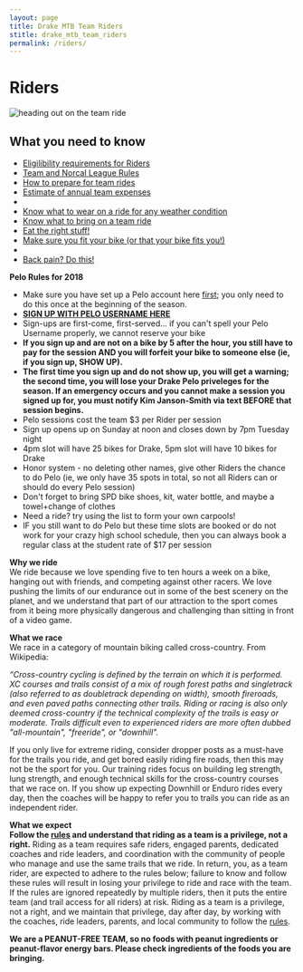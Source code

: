 ```yaml
---
layout: page
title: Drake MTB Team Riders
stitle: drake_mtb_team_riders
permalink: /riders/
---
```

# Riders

![heading out on the team ride]({{site.baseurl}}/images/riders.jpg)

## What you need to know ##

* [Eligilibility requirements for Riders]({{site.baseurl}}/eligibility)
* [Team and Norcal League Rules]({{site.baseurl}}/rules)
* [How to prepare for team rides]({{site.baseurl}}/practices)
* [Estimate of annual team expenses]({{site.baseurl}}/expenses)
* 
* [Know what to wear on a ride for any weather condition]({{site.baseurl}}/images/what_to_wear_v2.pdf)
* [Know what to bring on a team ride]({{site.baseurl}}/images/what_to_bring.jpg)
* [Eat the right stuff!]({{site.baseurl}}/nutrition)
* [Make sure you fit your bike (or that your bike fits you!)]({{site.baseurl}}/images/bike_fit_all.pdf)
* 
* [Back pain? Do this!]({{site.baseurl}}/images/physio_notes_2017.pdf)

<a name="pelo"></a>
**Pelo Rules for 2018**  
* Make sure you have set up a Pelo account here [first](https://www.pelofitness.com/firstride); you only need to do this once at the beginning of the season.
* [<strong>SIGN UP WITH PELO USERNAME HERE</STRONG>](https://docs.google.com/spreadsheets/d/1D90qBIRN4r6zjOoTC30zHEN2BJmVdpmUhmqpJXXm5-A/edit?usp=sharing)
* Sign-ups are first-come, first-served... if you can't spell your Pelo Username properly, we cannot reserve your bike
* <b>If you sign up and are not on a bike by 5 after the hour, you still have to pay for the session AND you will forfeit your bike to someone else (ie, if you sign up, SHOW UP). </b>
* <b>The first time you sign up and do not show up, you will get a warning; the second time, you will lose your Drake Pelo priveleges for the season.  If an emergency occurs and you cannot make a session you signed up for, you must notify Kim Janson-Smith via text BEFORE that session begins. </b>
* Pelo sessions cost the team $3 per Rider per session
* Sign up opens up on Sunday at noon and closes down by 7pm Tuesday night
* 4pm slot will have 25 bikes for Drake, 5pm slot will have 10 bikes for Drake
* Honor system - no deleting other names, give other Riders the chance to do Pelo (ie, we only have 35 spots in total, so not all Riders can or should do every Pelo session)
* Don't forget to bring SPD bike shoes, kit, water bottle, and maybe a towel+change of clothes
* Need a ride?  try using the list to form your own carpools!
* IF you still want to do Pelo but these time slots are booked or do not work for your crazy high school schedule, then you can always book a regular class at the student rate of $17 per session

**Why we ride**  
We ride because we love spending five to ten hours a week on a bike, hanging out with friends, and competing against other racers.  We love pushing the limits of our endurance out in some of the best scenery on the planet, and we understand that part of our attraction to the sport comes from it being more physically dangerous and challenging than sitting in front of a video game.

**What we race**  
We race in a category of mountain biking called cross-country.  From Wikipedia:  

*“Cross-country cycling is defined by the terrain on which it is performed. XC courses and trails consist of a mix of rough forest paths and singletrack (also referred to as doubletrack depending on width), smooth fireroads, and even paved paths connecting other trails. Riding or racing is also only deemed cross-country if the technical complexity of the trails is easy or moderate. Trails difficult even to experienced riders are more often dubbed "all-mountain", "freeride", or "downhill".*

If you only live for extreme riding, consider dropper posts as a must-have for the trails you ride, and get bored easily riding fire roads, then this may not be the sport for you.  Our training rides focus on building leg strength, lung strength, and enough technical skills for the cross-country courses that we race on.  If you show up expecting Downhill or Enduro rides every day, then the coaches will be happy to refer you to trails you can ride as an independent rider.

**What we expect**  
**Follow the [rules]({{site.baseurl}}/rules) and understand that riding as a team is a privilege, not a right.** Riding as a team requires safe riders, engaged parents, dedicated coaches and ride leaders, and coordination with the community of people who manage and use the same trails that we ride.  In return, you, as a team rider, are expected to adhere to the rules below; failure to know and follow these rules will result in losing your privilege to ride and race with the team.  If the rules are ignored repeatedly by multiple riders, then it puts the entire team (and trail access for all riders) at risk.  Riding as a team is a privilege, not a right, and we maintain that privilege, day after day, by working with the coaches, ride leaders, parents, and local community to follow the [rules]({{site.baseurl}}/rules).


**We are a PEANUT-FREE TEAM, so no foods with peanut ingredients or peanut-flavor energy bars. Please check ingredients of the foods you are bringing.**
